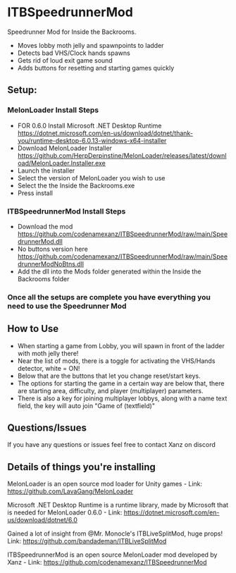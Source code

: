 # ITBSpeedrunnerMod
Speedrunner Mod for Inside the Backrooms.
  - Moves lobby moth jelly and spawnpoints to ladder
  - Detects bad VHS/Clock hands spawns
  - Gets rid of loud exit game sound
  - Adds buttons for resetting and starting games quickly

## Setup:

### MelonLoader Install Steps
  - FOR 0.6.0 Install Microsoft .NET Desktop Runtime https://dotnet.microsoft.com/en-us/download/dotnet/thank-you/runtime-desktop-6.0.13-windows-x64-installer
  - Download MelonLoader Installer https://github.com/HerpDerpinstine/MelonLoader/releases/latest/download/MelonLoader.Installer.exe
  - Launch the installer
  - Select the version of MelonLoader you wish to use
  - Select the the Inside the Backrooms.exe
  - Press install

### ITBSpeedrunnerMod Install Steps
  - Download the mod https://github.com/codenamexanz/ITBSpeedrunnerMod/raw/main/SpeedrunnerMod.dll
  - No buttons version here https://github.com/codenamexanz/ITBSpeedrunnerMod/raw/main/SpeedrunnerModNoBtns.dll
  - Add the dll into the Mods folder generated within the Inside the Backrooms folder


### Once all the setups are complete you have everything you need to use the Speedrunner Mod

## How to Use
  - When starting a game from Lobby, you will spawn in front of the ladder with moth jelly there!
  - Near the list of mods, there is a toggle for activating the VHS/Hands detector, white = ON!
  - Below that are the buttons that let you change reset/start keys.
  - The options for starting the game in a certain way are below that, there are starting area, difficulty, and player (multiplayer) parameters.
  - There is also a key for joining multiplayer lobbys, along with a name text field, the key will auto join "Game of (textfield)"

## Questions/Issues
If you have any questions or issues feel free to contact Xanz on discord


## Details of things you're installing
MelonLoader is an open source mod loader for Unity games - Link: https://github.com/LavaGang/MelonLoader

Microsoft .NET Desktop Runtime is a runtime library, made by Microsoft that is needed for MelonLoader 0.6.0 - Link: https://dotnet.microsoft.com/en-us/download/dotnet/6.0

Gained a lot of insight from @Mr. Monocle's ITBLiveSplitMod, huge props! Link: https://github.com/bandademan/ITBLiveSplitMod

ITBSpeedrunnerMod is an open source MelonLoader mod developed by Xanz - Link: https://github.com/codenamexanz/ITBSpeedrunnerMod
